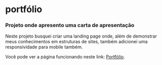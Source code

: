 # portfólio

<h3>Projeto onde apresento uma carta de apresentação</h3>

Neste projeto busquei criar uma landing page onde, além de demonstrar meus conhecimentos em estruturas de sites, também adicionei uma responsividade para mobile também.

Você pode ver a página funcionando neste link: <a href="https://portfolio-five-ebon-83.vercel.app/">Portfólio</a>.
